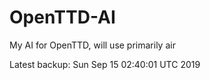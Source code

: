 # OpenTTD-AI
My AI for OpenTTD, will use primarily air

Latest backup: Sun Sep 15 02:40:01 UTC 2019
